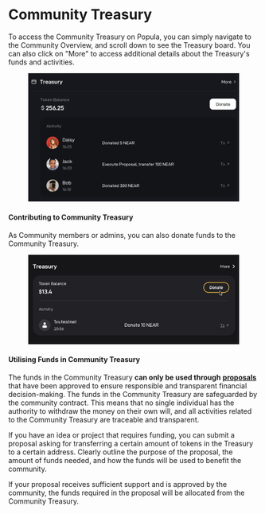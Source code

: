 # Community Treasury

To access the Community Treasury on Popula, you can simply navigate to the Community Overview, and scroll down to see the Treasury board. You can also click on "More" to access additional details about the Treasury's funds and activities.

<figure><img src="../.gitbook/assets/image (34).png" alt=""><figcaption></figcaption></figure>

#### **Contributing to Community Treasury**

As Community members or admins, you can also donate funds to the Community Treasury.

<figure><img src="../.gitbook/assets/donate (1).gif" alt=""><figcaption></figcaption></figure>

#### **Utilising Funds in Community Treasury**

The funds in the Community Treasury **can only be used through** [**proposals**](../interactions-and-engagements/poll-and-proposal.md) that have been approved to ensure responsible and transparent financial decision-making. The funds in the Community Treasury are safeguarded by the community contract. This means that no single individual has the authority to withdraw the money on their own will, and all activities related to the Community Treasury are traceable and transparent.

If you have an idea or project that requires funding, you can submit a proposal asking for transferring a certain amount of tokens in the Treasury to a certain address. Clearly outline the purpose of the proposal, the amount of funds needed, and how the funds will be used to benefit the community.

If your proposal receives sufficient support and is approved by the community, the funds required in the proposal will be allocated from the Community Treasury.
